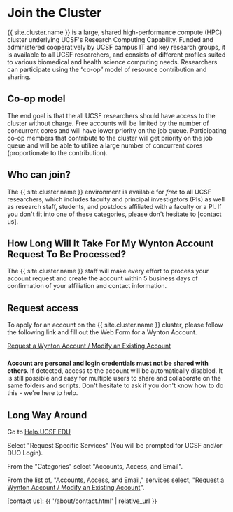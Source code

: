 # Join the Cluster


{{ site.cluster.name }} is a large, shared high-performance compute (HPC) cluster underlying UCSF's Research Computing Capability. Funded and administered cooperatively by UCSF campus IT and key research groups, it is available to all UCSF researchers, and consists of different profiles suited to various biomedical and health science computing needs. Researchers can participate using the “co-op” model of resource contribution and sharing.


## Co-op model

The end goal is that the all UCSF researchers should have access to the cluster without charge.  Free accounts will be limited by the number of concurrent cores and will have lower priority on the job queue.  Participating co-op members that contribute to the cluster will get priority on the job queue and will be able to utilize a large number of concurrent cores (proportionate to the contribution).


## Who can join?

The {{ site.cluster.name }} environment is available for _free_ to all UCSF researchers, which includes faculty and principal investigators (PIs) as well as research staff, students, and postdocs affiliated with a faculty or a PI.  If you don't fit into one of these categories, please don't hesitate to [contact us].

## How Long Will It Take For My Wynton Account Request To Be Processed?

The {{ site.cluster.name }} staff will make every effort to process your account request and create the account within 5 business days of confirmation of your affiliation and contact information.

## Request access

To apply for an account on the {{ site.cluster.name }} cluster, please follow the following link and fill out the Web Form for a Wynton Account.


[Request a Wynton Account / Modify an Existing Account](https://ucsf.service-now.com/ucsfit?id=ucsf_sc_cat_item&sys_id=68f9651f1bf47c50683e0ed8624bcbac&sysparm_category=40c0305b7b92d000e2dc8180984d4d9f)

<div class="alert alert-danger" role="alert" style="margin-top: 3ex">
<strong>Account are personal and login credentials must not be shared with others</strong>. If detected, access to the account will be automatically disabled.  It is still possible and easy for multiple users to share and collaborate on the same folders and scripts.  Don't hesitate to ask if you don't know how to do this - we're here to help.
</div>

## Long Way Around

Go to [Help.UCSF.EDU](https://help.ucsf.edu)

Select "Request Specific Services" (You will be prompted for UCSF and/or DUO Login).

From the "Categories" select "Accounts, Access, and Email".

From the list of, "Accounts, Access, and Email," services select, "[Request a Wynton Account / Modify an Existing Account](https://ucsf.service-now.com/ucsfit?id=ucsf_sc_cat_item&sys_id=68f9651f1bf47c50683e0ed8624bcbac&sysparm_category=40c0305b7b92d000e2dc8180984d4d9f)".

[contact us]: {{ '/about/contact.html' | relative_url }}
